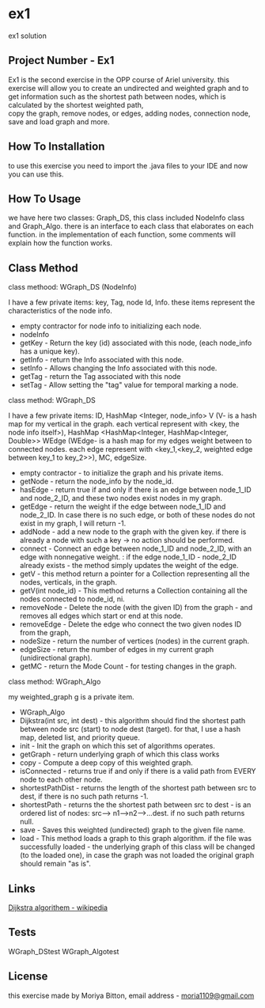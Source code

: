 # ex1
ex1 solution
## Project Number - Ex1

Ex1 is the second exercise in the OPP course of Ariel university.
this exercise will allow you to create an undirected and weighted graph and to get information such as the shortest path between nodes, which is calculated by the shortest weighted path,  
copy the graph, remove nodes, or edges, adding nodes, connection node, save and load graph and more.

## How To Installation

to use this exercise you need to import the .java files to your IDE and now you can use this.

## How To Usage

we have here two classes: Graph_DS, this class included NodeInfo class and Graph_Algo. there is an interface to each class that elaborates on each function.
in the implementation of each function, some comments will explain how the function works.

## Class Method

class methood: WGraph_DS (NodeInfo)
 
I have a few private items: key, Tag, node Id, Info. 
these items represent the characteristics of the node info. 
* empty contractor for node info to initializing each node. 
* nodeInfo 
* getKey -  Return the key (id) associated with this node, (each node_info has a unique key).
* getInfo - return the Info associated with this node.
* setInfo -  Allows changing the Info associated with this node.
* getTag - return the Tag associated with this node
* setTag - Allow setting the "tag" value for temporal marking a node.

class method: WGraph_DS 

I have a few private items: ID, HashMap <Integer, node_info> V (V- is a hash map for my vertical in the graph. each vertical represent with <key, the node info itself>),
HashMap <HashMap<Integer, HashMap<Integer, Double>> WEdge (WEdge- is a hash map for my edges weight between to connected nodes. each edge represent with <key_1,<key_2, weighted edge between key_1 to key_2>>),
MC, edgeSize. 
* empty contractor - to initialize the graph and his private items. 
* getNode - return the node_info by the node_id.
* hasEdge - return true if and only if there is an edge between node_1_ID and node_2_ID, and these two nodes exist nodes in my graph.
* getEdge - return the weight if the edge between node_1_ID and node_2_ID. In case there is no such edge, or both of these nodes do not exist in my graph, I will return -1.
* addNode - add a new node to the graph with the given key.  if there is already a node with such a key -> no action should be performed.
* connect - Connect an edge between node_1_ID and node_2_ID, with an edge with nonnegative weight. : if the edge node_1_ID - node_2_ID already exists - the method simply updates the weight of the edge.
* getV - this method return a pointer for a Collection representing all the nodes, verticals, in the graph.
* getV(int node_id) - This method returns a Collection containing all the nodes connected to node_id, ni.
* removeNode - Delete the node (with the given ID) from the graph - and removes all edges which start or end at this node.
* removeEdge -  Delete the edge who connect the two given nodes ID from the graph,
* nodeSize - return the number of vertices (nodes) in the current graph.
* edgeSize - return the number of edges in my current graph (unidirectional graph).
* getMC - return the Mode Count - for testing changes in the graph.

class method: WGraph_Algo

my weighted_graph g is a private item. 
* WGraph_Algo
* Dijkstra(int src, int dest) - this algorithm should find the shortest path between node src (start) to node dest (target). for that, I use a hash map, deleted list, and priority queue.
* init - Init the graph on which this set of algorithms operates.
* getGraph - return underlying graph of which this class works
* copy - Compute a deep copy of this weighted graph.
* isConnected - returns true if and only if there is a valid path from EVERY node to each other node.
* shortestPathDist - returns the length of the shortest path between src to dest, if there is no such path returns -1.
* shortestPath - returns the the shortest path between src to dest - is an ordered list of nodes: src--> n1-->n2-->...dest. if no such path returns null.
* save - Saves this weighted (undirected) graph to the given file name.
* load - This method loads a graph to this graph algorithm. if the file was successfully loaded - the underlying graph of this class will be changed (to the loaded one),
in case the graph was not loaded the original graph should remain "as is".
     
## Links

[Dijkstra algorithem - wikipedia](https://en.wikipedia.org/wiki/Dijkstra%27s_algorithm)

## Tests 

WGraph_DStest
WGraph_Algotest

## License

this exercise made by Moriya Bitton, email address - moria1109@gmail.com
